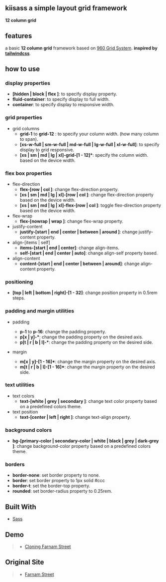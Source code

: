 ## kiisass a simple layout grid framework

**12 column grid**

## features

a basic **12 column grid** framework based on [960 Grid System](https://960.gs/).
**inspired by [tailwindcss](https://tailwindcss.com/)**.

## how to use

### display properties

- **[hidden | block | flex ]**: to specify display property.
- **fluid-container**: to specify display to full width.
- **container**: to specify display to responsive width.

### grid properties 

- grid columns
  - **grid-1** to **grid-12** : to specify your column width. (how many column to span).
  - **[xs-w-full | sm-w-full | md-w-full | lg-w-full | xl-w-full]**: to specify display to grid responsive.
  - **[xs | sm | md | lg | xl]-grid-[1 - 12]\***: specify the column width. based on the device width.

### flex box properties

- flex-direction
  - **flex-[row | col ]**: change flex-direction property.
  - **[xs | sm | md | lg | xl]-[row | col ]**: change flex-direction property based on the device width.
  - **[xs | sm | md | lg | xl]-flex-[row | col ]**: toggle flex-direction property based on the device width.
- flex-wrap
  - **flex-[nowrap | wrap ]**: change flex-wrap property.
- justify-content
  - **justify-[start | end | center | between | around ]**: change justify-content property.
- align-[items | self]
  - **items-[start | end | center]**: change align-items.
  - **self-[start | end | center | auto]**: change align-self property based.
- align-content
  - **content-[start | end | center | between | around]**: change align-content property.

### positioning

- **[top | left | bottom | right]-[1 - 32]**: change position property in 0.5rem steps.

### padding and margin utilities

- padding

  - **p-1** to **p-16**: change the padding property.
  - **p[x | y]-\***: change the padding property on the desired axis.
  - **p[t | r | b | l]-\***: change the padding property on the desired side.

- margin

  - **m[x | y]-[1 - 16]\***: change the margin property on the desired axis.
  - **m[t | r | b | l]-[1 - 16]\***: change the margin property on the desired side.

### text utilities

- text colors
  - **text-[white | grey | secondary ]**: change text color property based on a predefined colors theme.
- text position
  - **text-[center | left | right ]**: change text-align property.

### background colors

- **bg-[primary-color | secondary-color | white | black | grey | dark-grey ]**: change background-color property based on a predefined colors theme.

### borders

- **border-none**: set border property to none.
- **border**: set border property to 1px solid #ccc
- **border-t**: set the border-top property.
- **rounded**: set border-radius property to 0.25rem.

## Built With

- [Sass](https://sass-lang.com/)

## Demo

> - [Cloning Farnam Street](https://joan-kii.github.io/kiisass/)

## Original Site

> - [Farnam Street](https://fs.blog/)
